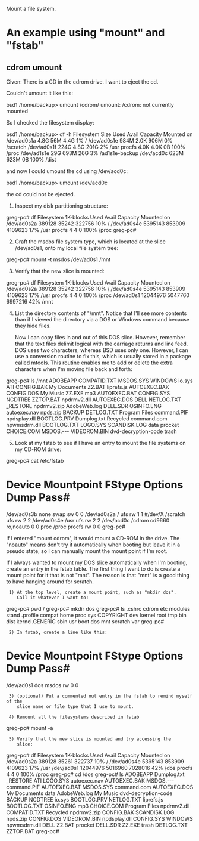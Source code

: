 Mount a file system.

An example using "mount" and "fstab"
===================================

cdrom umount
-----------
Given: There is a CD in the cdrom drive. I want to eject the cd.

Couldn't umount it like this:

   bsd1 /home/backup> umount /cdrom/
   umount: /cdrom: not currently mounted

So I checked the filesystem display:

bsd1 /home/backup> df -h
Filesystem    Size   Used  Avail Capacity  Mounted on
/dev/ad0s1a   4.8G    56M   4.4G     1%    /
/dev/ad0s1e   984M   2.0K   906M     0%    /scratch
/dev/ad0s1f   224G   4.8G   201G     2%    /usr
procfs        4.0K   4.0K     0B   100%    /proc
/dev/ad1s1e    29G   693M    26G     3%    /ad1s1e-backup
/dev/acd0c    623M   623M     0B   100%    /dist

and now I could umount the cd using /dev/acd0c:

   bsd1 /home/backup> umount /dev/acd0c

the cd could not be ejected.



1. Inspect my disk partitioning structure:

greg-pc# df
Filesystem  1K-blocks     Used    Avail Capacity  Mounted on
/dev/ad0s2a    389128    35242   322756    10%    /
/dev/ad0s4e   5395143   853909  4109623    17%    /usr
procfs              4        4        0   100%    /proc
greg-pc# 


2. Graft the msdos file system type, which is located at the slice /dev/ad0s1,
   onto my local file system tree:

greg-pc# mount -t msdos /dev/ad0s1 /mnt


3. Verify that the new slice is mounted:

greg-pc# df
Filesystem  1K-blocks     Used    Avail Capacity  Mounted on
/dev/ad0s2a    389128    35242   322756    10%    /
/dev/ad0s4e   5395143   853909  4109623    17%    /usr
procfs              4        4        0   100%    /proc
/dev/ad0s1   12044976  5047760  6997216    42%    /mnt

4. List the directory contents of "/mnt". Notice that I'll see more
   contents than if I viewed the directory via a DOS or Windows
   command because they hide files.

   Now I can copy files in and out of this DOS slice. However,
   remember that the text files delimit logical with the carriage returns
   and line feed. DOS uses two characters, whereas BSD uses only
   one. However, I can use a conversion routine to fix this, which is
   usually stored in a package called mtools. This routine enables me
   to add or delete the extra characters when I'm moving file back and forth:

greg-pc# ls /mnt
ADOBEAPP                COMPATID.TXT            MSDOS.SYS               WINDOWS                 io.sys
ATI                     CONFIG.BAK              My Documents            Z2.BAT                  liprefs.js
AUTOEXEC.BAK            CONFIG.DOS              My Music                ZZ.EXE                  mp3
AUTOEXEC.BAT            CONFIG.SYS              NCDTREE                 ZZTOP.BAT               npdrmv2.dll
AUTOEXEC.DOS            DELL                    NETLOG.TXT              _RESTORE                npdrmv2.zip
AdobeWeb.log            DELL.SDR                OSINFO.ENG              autoexec.nav            npds.zip
BACKUP                  DETLOG.TXT              Program Files           command.PIF             npdsplay.dll
BOOTLOG.PRV             Dumplog.txt             Recycled                command.com             npwmsdrm.dll
BOOTLOG.TXT             LOGO.SYS                SCANDISK.LOG            data                    procket
CHOICE.COM              MSDOS.---               VIDEOROM.BIN            dvd-decryption-code     trash

5. Look at my fstab to see if I have an entry to mount the file
   systems on my CD-ROM drive:


greg-pc# cat /etc/fstab
# Device                Mountpoint      FStype  Options         Dump    Pass#
/dev/ad0s3b             none            swap    sw              0       0
/dev/ad0s2a             /               ufs     rw              1       1
#/dev/X         /scratch                ufs     rw              2       2
/dev/ad0s4e             /usr            ufs     rw              2       2
/dev/acd0c              /cdrom          cd9660  ro,noauto       0       0
proc                    /proc           procfs  rw              0       0
greg-pc# 


If I entered "mount cdrom", it would mount a CD-ROM in the drive. The
"noauto" means don't try it automatically when booting but leave it in a pseudo
state, so I can manually mount the mount point if I'm root. 

If I always wanted to mount my DOS slice automatically when I'm
booting, create an entry in the fstab table. The first thing I want to
do is create a mount point for it that is not "mnt". The reason is
that "mnt" is a good thing to have hanging around for scratch. 

     1) At the top level, create a mount point, such as "mkdir dos". 
        Call it whatever I want to:

greg-pc# pwd
/
greg-pc# mkdir dos
greg-pc# ls
.cshrc          cdrom           etc             modules         stand
.profile        compat          home            proc            sys
COPYRIGHT       dev             kernel          root            tmp
bin             dist            kernel.GENERIC  sbin            usr
boot            dos             mnt             scratch         var
greg-pc# 


     2) In fstab, create a line like this:

# Device         Mountpoint      FStype  Options         Dump    Pass#
/dev/ad0s1       dos             msdos   rw              0       0

     3) (optional) Put a commented out entry in the fstab to remind myself of the
        slice name or file type that I use to mount.

     4) Remount all the filesystems described in fstab

greg-pc# mount -a

     5) Verify that the new slice is mounted and try accessing the
        slice:

greg-pc# df
Filesystem  1K-blocks     Used    Avail Capacity  Mounted on
/dev/ad0s2a    389128    35261   322737    10%    /
/dev/ad0s4e   5395143   853909  4109623    17%    /usr
/dev/ad0s1   12044976  5016960  7028016    42%    /dos
procfs              4        4        0   100%    /proc
greg-pc# cd /dos
greg-pc# ls
ADOBEAPP                Dumplog.txt             _RESTORE
ATI                     LOGO.SYS                autoexec.nav
AUTOEXEC.BAK            MSDOS.---               command.PIF
AUTOEXEC.BAT            MSDOS.SYS               command.com
AUTOEXEC.DOS            My Documents            data
AdobeWeb.log            My Music                dvd-decryption-code
BACKUP                  NCDTREE                 io.sys
BOOTLOG.PRV             NETLOG.TXT              liprefs.js
BOOTLOG.TXT             OSINFO.ENG              mp3
CHOICE.COM              Program Files           npdrmv2.dll
COMPATID.TXT            Recycled                npdrmv2.zip
CONFIG.BAK              SCANDISK.LOG            npds.zip
CONFIG.DOS              VIDEOROM.BIN            npdsplay.dll
CONFIG.SYS              WINDOWS                 npwmsdrm.dll
DELL                    Z2.BAT                  procket
DELL.SDR                ZZ.EXE                  trash
DETLOG.TXT              ZZTOP.BAT
greg-pc# 




